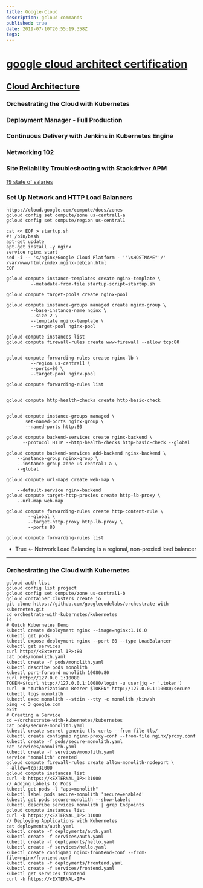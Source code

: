 ```yaml
---
title: Google-Cloud
description: gcloud commands
published: true
date: 2019-07-10T20:55:19.358Z
tags: 
---
```


# [google cloud architect certification](https://cloud.google.com/certification/cloud-architect)

## [Cloud Architecture](https://www.qwiklabs.com/quests/24)

### Orchestrating the Cloud with Kubernetes

### Deployment Manager - Full Production

### Continuous Delivery with Jenkins in Kubernetes Engine

### Networking 102

### Site Reliability Troubleshooting with Stackdriver APM

[19 state of salaries](https://hired.com/page/state-of-salaries)

### 	Set Up Network and HTTP Load Balancers

    https://cloud.google.com/compute/docs/zones
    gcloud config set compute/zone us-central1-a
    gcloud config set compute/region us-central1

    cat << EOF > startup.sh
    #! /bin/bash
    apt-get update
    apt-get install -y nginx
    service nginx start
    sed -i -- 's/nginx/Google Cloud Platform - '"\$HOSTNAME"'/' /var/www/html/index.nginx-debian.html
    EOF

    gcloud compute instance-templates create nginx-template \
             --metadata-from-file startup-script=startup.sh

    gcloud compute target-pools create nginx-pool

    gcloud compute instance-groups managed create nginx-group \
             --base-instance-name nginx \
             --size 2 \
             --template nginx-template \
             --target-pool nginx-pool

    gcloud compute instances list
    gcloud compute firewall-rules create www-firewall --allow tcp:80


    gcloud compute forwarding-rules create nginx-lb \
             --region us-central1 \
             --ports=80 \
             --target-pool nginx-pool

    gcloud compute forwarding-rules list


    gcloud compute http-health-checks create http-basic-check


    gcloud compute instance-groups managed \
           set-named-ports nginx-group \
           --named-ports http:80

    gcloud compute backend-services create nginx-backend \
          --protocol HTTP --http-health-checks http-basic-check --global

    gcloud compute backend-services add-backend nginx-backend \
        --instance-group nginx-group \
        --instance-group-zone us-central1-a \
        --global

    gcloud compute url-maps create web-map \

        --default-service nginx-backend
    gcloud compute target-http-proxies create http-lb-proxy \
        --url-map web-map

    gcloud compute forwarding-rules create http-content-rule \
            --global \
            --target-http-proxy http-lb-proxy \
            --ports 80

    gcloud compute forwarding-rules list

+ True ← Network Load Balancing is a regional, non-proxied load balancer

---

### Orchestrating the Cloud with Kubernetes

	gcloud auth list
	gcloud config list project
 	gcloud config set compute/zone us-central1-b
	gcloud container clusters create io	
	git clone https://github.com/googlecodelabs/orchestrate-with-kubernetes.git
	cd orchestrate-with-kubernetes/kubernetes
	ls
	# Quick Kubernetes Demo
	kubectl create deployment nginx --image=nginx:1.10.0
	kubectl get pods
	kubectl expose deployment nginx --port 80 --type LoadBalancer
	kubectl get services
	curl http://<External IP>:80
	cat pods/monolith.yaml
	kubectl create -f pods/monolith.yaml
	kubectl describe pods monolith
	kubectl port-forward monolith 10080:80
	curl http://127.0.0.1:10080
	TOKEN=$(curl http://127.0.0.1:10080/login -u user|jq -r '.token')
	curl -H "Authorization: Bearer $TOKEN" http://127.0.0.1:10080/secure
	kubectl logs monolith
	kubectl exec monolith --stdin --tty -c monolith /bin/sh
	ping -c 3 google.com
	exit
	# Creating a Service
	cd ~/orchestrate-with-kubernetes/kubernetes
	cat pods/secure-monolith.yaml
	kubectl create secret generic tls-certs --from-file tls/
	kubectl create configmap nginx-proxy-conf --from-file nginx/proxy.conf
	kubectl create -f pods/secure-monolith.yaml
	cat services/monolith.yaml
	kubectl create -f services/monolith.yaml
	service "monolith" created
	gcloud compute firewall-rules create allow-monolith-nodeport \
	--allow=tcp:31000
	gcloud compute instances list
	curl -k https://<EXTERNAL_IP>:31000
	// Adding Labels to Pods
	kubectl get pods -l "app=monolith"
	kubectl label pods secure-monolith 'secure=enabled'
	kubectl get pods secure-monolith --show-labels
	kubectl describe services monolith | grep Endpoints
	gcloud compute instances list
	curl -k https://<EXTERNAL_IP>:31000
	// Deploying Applications with Kubernetes
	cat deployments/auth.yaml
	kubectl create -f deployments/auth.yaml
	kubectl create -f services/auth.yaml
	kubectl create -f deployments/hello.yaml
	kubectl create -f services/hello.yaml
	kubectl create configmap nginx-frontend-conf --from-file=nginx/frontend.conf
	kubectl create -f deployments/frontend.yaml
	kubectl create -f services/frontend.yaml
	kubectl get services frontend
	curl -k https://<EXTERNAL-IP>
  
  
  